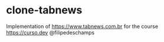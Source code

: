 # clone-tabnews

Implementation of https://www.tabnews.com.br for the course https://curso.dev @filipedeschamps
